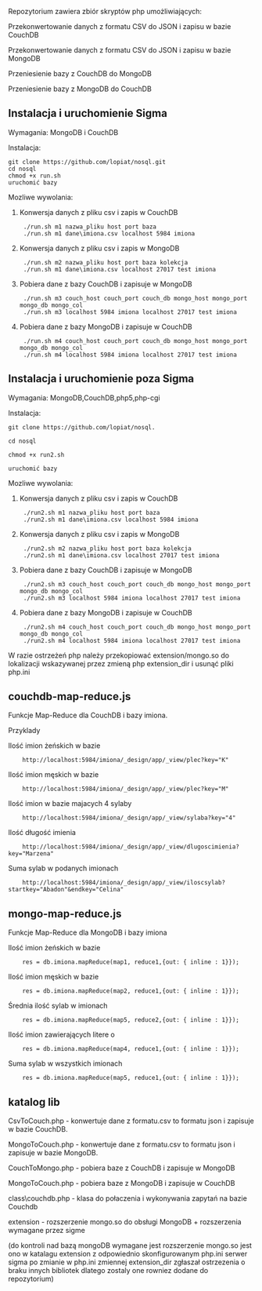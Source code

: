 Repozytorium zawiera zbiór skryptów php umożliwiających:

Przekonwertowanie danych z formatu CSV do JSON i zapisu w bazie CouchDB

Przekonwertowanie danych z formatu CSV do JSON i zapisu w bazie MongoDB

Przeniesienie bazy z CouchDB do MongoDB

Przeniesienie bazy z MongoDB do CouchDB

Instalacja i uruchomienie Sigma
-------------------------------------------------------------------------------------------------------------------
Wymagania: MongoDB  i CouchDB

Instalacja:
 
	git clone https://github.com/lopiat/nosql.git
	cd nosql
	chmod +x run.sh
	uruchomić bazy 

Mozliwe wywolania:

1. Konwersja danych z pliku csv i zapis w CouchDB

        ./run.sh m1 nazwa_pliku host port baza
		./run.sh m1 dane\imiona.csv localhost 5984 imiona 

2. Konwersja danych z pliku csv i zapis w MongoDB

        ./run.sh m2 nazwa_pliku host port baza kolekcja
		./run.sh m1 dane\imiona.csv localhost 27017 test imiona

3. Pobiera dane z bazy CouchDB i zapisuje w MongoDB

        ./run.sh m3 couch_host couch_port couch_db mongo_host mongo_port mongo_db mongo_col
        ./run.sh m3 localhost 5984 imiona localhost 27017 test imiona

4. Pobiera dane z bazy MongoDB i zapisuje w CouchDB

        ./run.sh m4 couch_host couch_port couch_db mongo_host mongo_port mongo_db mongo_col
        ./run.sh m4 localhost 5984 imiona localhost 27017 test imiona

Instalacja i uruchomienie poza Sigma
-------------------------------------------------------------------------------------------------------------------
Wymagania: MongoDB,CouchDB,php5,php-cgi

Instalacja:

	git clone https://github.com/lopiat/nosql.

	cd nosql

	chmod +x run2.sh

	uruchomić bazy 

Mozliwe wywolania:

1. Konwersja danych z pliku csv i zapis w CouchDB

        ./run2.sh m1 nazwa_pliku host port baza
		./run2.sh m1 dane\imiona.csv localhost 5984 imiona 

2. Konwersja danych z pliku csv i zapis w MongoDB

        ./run2.sh m2 nazwa_pliku host port baza kolekcja
		./run2.sh m1 dane\imiona.csv localhost 27017 test imiona

3. Pobiera dane z bazy CouchDB i zapisuje w MongoDB

        ./run2.sh m3 couch_host couch_port couch_db mongo_host mongo_port mongo_db mongo_col
        ./run2.sh m3 localhost 5984 imiona localhost 27017 test imiona

4. Pobiera dane z bazy MongoDB i zapisuje w CouchDB

        ./run2.sh m4 couch_host couch_port couch_db mongo_host mongo_port mongo_db mongo_col
        ./run2.sh m4 localhost 5984 imiona localhost 27017 test imiona

W razie ostrzeżeń php należy przekopiować extension/mongo.so do lokalizacji wskazywanej przez zmieną php extension_dir i usunąć pliki php.ini

couchdb-map-reduce.js
-----------------------------------------------------------------------------------------------------------------------------
Funkcje Map-Reduce dla CouchDB i bazy imiona.

Przyklady

Ilość imion żeńskich w bazie

		http://localhost:5984/imiona/_design/app/_view/plec?key="K"
Ilość imion męskich w bazie

		http://localhost:5984/imiona/_design/app/_view/plec?key="M"
Ilość imion w bazie majacych 4 sylaby

		http://localhost:5984/imiona/_design/app/_view/sylaba?key="4"

Ilość długość imienia

		http://localhost:5984/imiona/_design/app/_view/dlugoscimienia?key="Marzena"

Suma sylab w podanych imionach

		http://localhost:5984/imiona/_design/app/_view/iloscsylab?startkey="Abadon"&endkey="Celina"


mongo-map-reduce.js
-----------------------------------------------------------------------------------------------------------------------------
Funkcje Map-Reduce dla MongoDB i bazy imiona

Ilość imion żeńskich w bazie

		res = db.imiona.mapReduce(map1, reduce1,{out: { inline : 1}});

Ilość imion męskich w bazie

		res = db.imiona.mapReduce(map2, reduce1,{out: { inline : 1}});

Średnia ilość sylab w imionach

		res = db.imiona.mapReduce(map5, reduce2,{out: { inline : 1}});

Ilość imion zawierających litere o

		res = db.imiona.mapReduce(map4, reduce1,{out: { inline : 1}});

Suma sylab w wszystkich imionach

		res = db.imiona.mapReduce(map5, reduce1,{out: { inline : 1}});


katalog lib
-----------------------------------------------------------------------------------------------------------------------------

CsvToCouch.php - konwertuje dane z formatu.csv to formatu json i zapisuje w bazie CouchDB.

MongoToCouch.php - konwertuje dane z formatu.csv to formatu json i zapisuje w bazie MongoDB.

CouchToMongo.php - pobiera baze z CouchDB i zapisuje w MongoDB

MongoToCouch.php - pobiera baze z MongoDB i zapisuje w CouchDB

class\couchdb.php - klasa do połaczenia i wykonywania zapytań na bazie Couchdb

extension - rozszerzenie mongo.so do obsługi MongoDB + rozszerzenia wymagane przez sigme

(do kontroli nad bazą mongoDB wymagane jest rozszerzenie mongo.so
jest ono w katalagu extension z odpowiednio skonfigurowanym php.ini
serwer sigma po zmianie w php.ini zmiennej extension_dir zgłaszał ostrzezenia o braku innych bibliotek
dlatego zostaly one rowniez dodane do repozytorium)